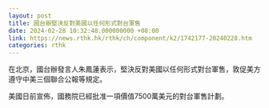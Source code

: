 ```yaml
---
layout: post
title: 國台辦堅決反對美國以任何形式對台軍售
date: 2024-02-28 10:32:48.000000000 +08:00
link: https://news.rthk.hk/rthk/ch/component/k2/1742177-20240228.htm
categories: rthk
---
```


在北京，國台辦發言人朱鳳蓮表示，堅決反對美國以任何形式對台軍售，敦促美方遵守中美三個聯合公報等規定。

美國日前宣佈，國務院已經批准一項價值7500萬美元的對台軍售計劃。

